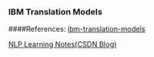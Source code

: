 ### IBM Translation Models
####References:
[ibm-translation-models](https://github.com/elainekmao/ibm-translation-models)

[NLP Learning Notes(CSDN Blog)](http://blog.csdn.net/dark_scope/article/details/8774000)

